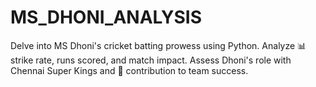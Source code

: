 # MS_DHONI_ANALYSIS
 Delve into MS Dhoni's cricket batting prowess using Python. Analyze 📊 strike rate, runs scored, and match impact. Assess Dhoni's role with Chennai Super Kings and 🚁 contribution to team success.
